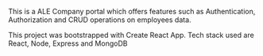 
This is a ALE Company portal which offers features such as Authentication, Authorization and CRUD operations on employees data.

This project was bootstrapped with Create React App.
Tech stack used are React, Node, Express and MongoDB